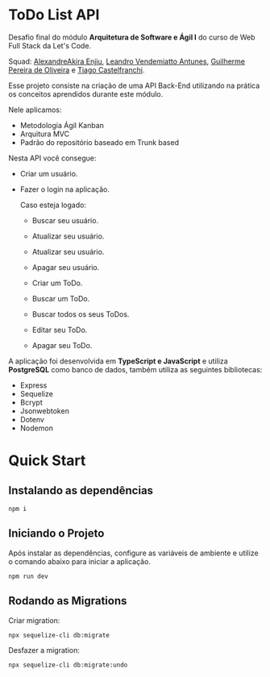 # ToDo List API

Desafio final do módulo **Arquitetura de Software e Ágil I** do curso de Web Full Stack da Let's Code.

Squad: [AlexandreAkira Enjiu](https://github.com/Alexandre-Akira), [Leandro Vendemiatto Antunes](https://github.com/antuneslv), [Guilherme Pereira de Oliveira](https://github.com/Gui-P-Oliveira) e [Tiago Castelfranchi](https://github.com/tiagocastelfranchi).

Esse projeto consiste na criação de uma API Back-End utilizando na prática os conceitos aprendidos durante este módulo.

Nele aplicamos:
  - Metodologia Ágil Kanban
  - Arquitura MVC
  - Padrão do repositório baseado em Trunk based 

Nesta API você consegue:
- Criar um usuário.
- Fazer o login na aplicação.
 
  Caso esteja logado:
  - Buscar seu usuário.
  - Atualizar seu usuário.
  - Atualizar seu usuário.
  - Apagar seu usuário.

  - Criar um ToDo.
  - Buscar um ToDo.
  - Buscar todos os seus ToDos.
  - Editar seu ToDo.
  - Apagar seu ToDo.

A aplicação foi desenvolvida em **TypeScript e JavaScript** e utiliza **PostgreSQL** como banco de dados, também utiliza as seguintes bibliotecas:

- Express
- Sequelize
- Bcrypt
- Jsonwebtoken
- Dotenv
- Nodemon

# Quick Start

## Instalando as dependências

```
npm i
```

## Iniciando o Projeto

Após instalar as dependências, configure as variáveis de ambiente e utilize o comando abaixo para iniciar a aplicação.

```
npm run dev
```

## Rodando as Migrations

Criar migration:

```
npx sequelize-cli db:migrate
```

Desfazer a migration:

```
npx sequelize-cli db:migrate:undo
```
